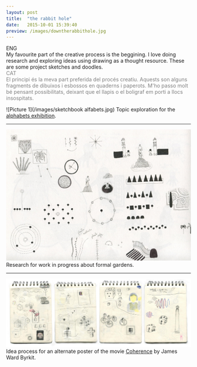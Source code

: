 ```yaml
---
layout: post
title:  "the rabbit hole"
date:   2015-10-01 15:39:40
preview: /images/downtherabbithole.jpg
---
```


<div class="row">

  <div class="column">
  ENG<br>
  My favourite part of the creative process is the beggining. I love doing research and exploring ideas using drawing as a thought resource. These are some project sketches and doodles.
</div>

   <div class="column">
   <font color="#808080">
   CAT<br>
   El principi és la meva part preferida del procés creatiu. Aquests son alguns fragments de dibuixos i esbossos en quaderns i paperots. M'ho passo molt bé pensant possibilitats, deixant que el llapis o el boligraf em porti a llocs insospitats. </font>
   </div>


 </div>

![Picture 1](/images/sketchbook alfabets.jpg)
Topic exploration for the <a href="{{ site.baseurl }}/2015/10/09/alphabets/">alphabets exhibition</a>.

---

![Picture 1](/images/quadern051.jpg)
Research for work in progress about formal gardens.

---

![Picture 1](/images/coherenceprocess.jpg)
Idea process for an alternate poster of the movie <a href="https://www.imdb.com/title/tt2866360/">Coherence</a> by James Ward Byrkit.
